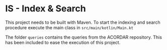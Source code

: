 # IS - Index & Search

This project needs to be built with Maven.
To start the indexing and search procedure execute the main class in `src/main/kotlin/Main.kt`

The folder `queries` contains the queries from the ACORDAR repository.
This has been included to ease the execution of this project.